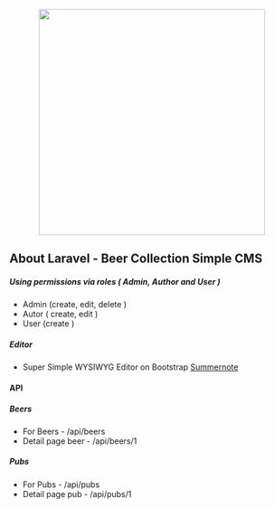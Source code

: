 <p align="center"><img src="https://res.cloudinary.com/dtfbvvkyp/image/upload/v1566331377/laravel-logolockup-cmyk-red.svg" width="400"></p>

## About Laravel - Beer Collection Simple CMS
##### Using permissions via roles ( Admin, Author and User )
- Admin (create, edit, delete )
- Autor ( create, edit )
- User  (create )
##### Editor
- Super Simple WYSIWYG Editor on Bootstrap <a href="https://summernote.org/">Summernote</a>
#### API
##### Beers
- For Beers - /api/beers
- Detail page beer - /api/beers/1
##### Pubs
- For Pubs - /api/pubs
- Detail page  pub - /api/pubs/1


